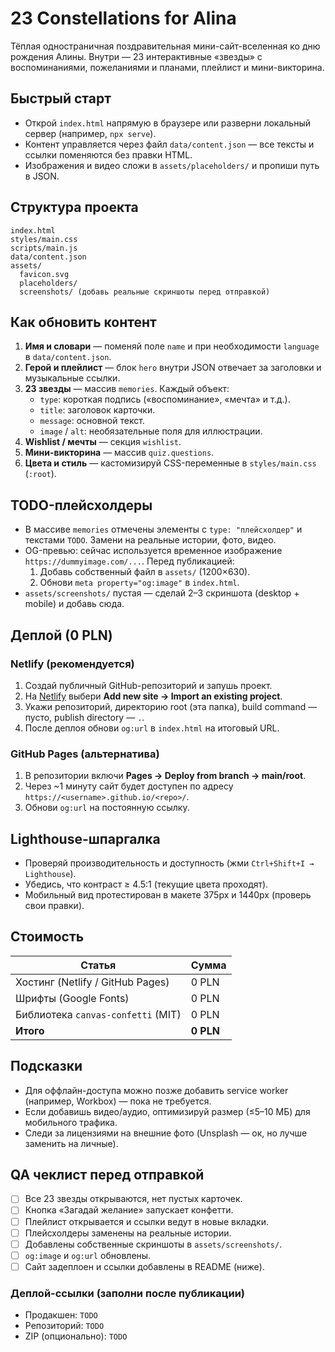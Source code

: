 # 23 Constellations for Alina

Тёплая одностраничная поздравительная мини-сайт-вселенная ко дню рождения Алины. Внутри — 23 интерактивные «звезды» с воспоминаниями, пожеланиями и планами, плейлист и мини-викторина.

## Быстрый старт

- Открой `index.html` напрямую в браузере или разверни локальный сервер (например, `npx serve`).
- Контент управляется через файл `data/content.json` — все тексты и ссылки поменяются без правки HTML.
- Изображения и видео сложи в `assets/placeholders/` и пропиши путь в JSON.

## Структура проекта

```
index.html
styles/main.css
scripts/main.js
data/content.json
assets/
  favicon.svg
  placeholders/
  screenshots/ (добавь реальные скриншоты перед отправкой)
```

## Как обновить контент

1. **Имя и словари** — поменяй поле `name` и при необходимости `language` в `data/content.json`.
2. **Герой и плейлист** — блок `hero` внутри JSON отвечает за заголовки и музыкальные ссылки.
3. **23 звезды** — массив `memories`. Каждый объект:
   - `type`: короткая подпись («воспоминание», «мечта» и т.д.).
   - `title`: заголовок карточки.
   - `message`: основной текст.
   - `image` / `alt`: необязательные поля для иллюстрации.
4. **Wishlist / мечты** — секция `wishlist`.
5. **Мини-викторина** — массив `quiz.questions`.
6. **Цвета и стиль** — кастомизируй CSS-переменные в `styles/main.css` (`:root`).

## TODO-плейсхолдеры

- В массиве `memories` отмечены элементы с `type: "плейсхолдер"` и текстами `TODO`. Замени на реальные истории, фото, видео.
- OG-превью: сейчас используется временное изображение `https://dummyimage.com/...`. Перед публикацией:
  1. Добавь собственный файл в `assets/` (1200×630).
  2. Обнови `meta property="og:image"` в `index.html`.
- `assets/screenshots/` пустая — сделай 2–3 скриншота (desktop + mobile) и добавь сюда.

## Деплой (0 PLN)

### Netlify (рекомендуется)

1. Создай публичный GitHub-репозиторий и запушь проект.
2. На [Netlify](https://app.netlify.com/) выбери **Add new site → Import an existing project**.
3. Укажи репозиторий, директорию root (эта папка), build command — пусто, publish directory — `.`.
4. После деплоя обнови `og:url` в `index.html` на итоговый URL.

### GitHub Pages (альтернатива)

1. В репозитории включи **Pages → Deploy from branch → main/root**.
2. Через ~1 минуту сайт будет доступен по адресу `https://<username>.github.io/<repo>/`.
3. Обнови `og:url` на постоянную ссылку.

## Lighthouse-шпаргалка

- Проверяй производительность и доступность (жми `Ctrl+Shift+I → Lighthouse`).
- Убедись, что контраст ≥ 4.5:1 (текущие цвета проходят).
- Мобильный вид протестирован в макете 375px и 1440px (проверь свои правки).

## Стоимость

| Статья                             | Сумма     |
| ---------------------------------- | --------- |
| Хостинг (Netlify / GitHub Pages)   | 0 PLN     |
| Шрифты (Google Fonts)              | 0 PLN     |
| Библиотека `canvas-confetti` (MIT) | 0 PLN     |
| **Итого**                          | **0 PLN** |

## Подсказки

- Для оффлайн-доступа можно позже добавить service worker (например, Workbox) — пока не требуется.
- Если добавишь видео/аудио, оптимизируй размер (≤5–10 МБ) для мобильного трафика.
- Следи за лицензиями на внешние фото (Unsplash — ок, но лучше заменить на личные).

## QA чеклист перед отправкой

- [ ] Все 23 звезды открываются, нет пустых карточек.
- [ ] Кнопка «Загадай желание» запускает конфетти.
- [ ] Плейлист открывается и ссылки ведут в новые вкладки.
- [ ] Плейсхолдеры заменены на реальные истории.
- [ ] Добавлены собственные скриншоты в `assets/screenshots/`.
- [ ] `og:image` и `og:url` обновлены.
- [ ] Сайт задеплоен и ссылки добавлены в README (ниже).

### Деплой-ссылки (заполни после публикации)

- Продакшен: `TODO`
- Репозиторий: `TODO`
- ZIP (опционально): `TODO`
